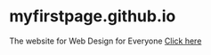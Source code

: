 # myfirstpage.github.io
The website for Web Design for Everyone
<a href="tags.utiles.html">Click here</a>
